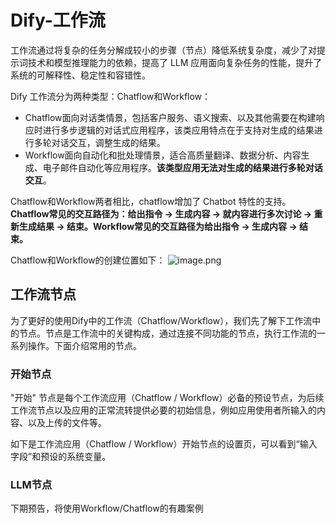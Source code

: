 # Dify-工作流
工作流通过将复杂的任务分解成较小的步骤（节点）降低系统复杂度，减少了对提示词技术和模型推理能力的依赖，提高了 LLM 应用面向复杂任务的性能，提升了系统的可解释性、稳定性和容错性。

Dify 工作流分为两种类型：Chatflow和Workflow：

- Chatflow面向对话类情景，包括客户服务、语义搜索、以及其他需要在构建响应时进行多步逻辑的对话式应用程序，该类应用特点在于支持对生成的结果进行多轮对话交互，调整生成的结果。
- Workflow面向自动化和批处理情景，适合高质量翻译、数据分析、内容生成、电子邮件自动化等应用程序。**该类型应用无法对生成的结果进行多轮对话交互**。

Chatflow和Workflow两者相比，chatflow增加了 Chatbot 特性的支持。**Chatflow常见的交互路径为：给出指令 → 生成内容 → 就内容进行多次讨论 → 重新生成结果 → 结束。Workflow常见的交互路径为给出指令 → 生成内容 → 结束。**

Chatflow和Workflow的创建位置如下：
![image.png](https://atlantis-picgo-core.oss-cn-beijing.aliyuncs.com/picgo/20251021182858-7774b5-20251021182857331.png)

## 工作流节点
为了更好的使用Dify中的工作流（Chatflow/Workflow），我们先了解下工作流中的节点。节点是工作流中的关键构成，通过连接不同功能的节点，执行工作流的一系列操作。下面介绍常用的节点。
### 开始节点
"开始" 节点是每个工作流应用（Chatflow / Workflow）必备的预设节点，为后续工作流节点以及应用的正常流转提供必要的初始信息，例如应用使用者所输入的内容、以及上传的文件等。

如下是工作流应用（Chatflow / Workflow）开始节点的设置页，可以看到“输入字段”和预设的系统变量。
### LLM节点
下期预告，将使用Workflow/Chatflow的有趣案例
